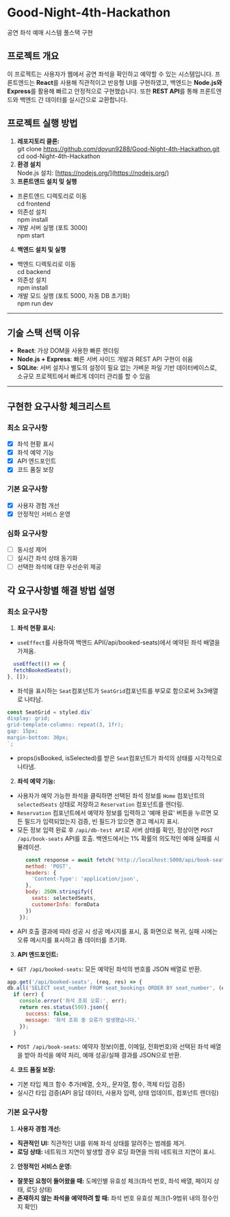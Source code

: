 # Good-Night-4th-Hackathon

공연 좌석 예매 시스템 풀스택 구현

## 프로젝트 개요

이 프로젝트는 사용자가 웹에서 공연 좌석을 확인하고 예약할 수 있는 시스템입니다. 프론트엔드는 **React**를 사용해 직관적이고 반응형 UI를 구현하였고, 백엔드는 **Node.js와 Express**를 활용해 빠르고 안정적으로 구현했습니다. 또한 **REST API**를 통해 프론트엔드와 백엔드 간 데이터를 실시간으로 교환합니다.

## 프로젝트 실행 방법
1. **레포지토리 클론:**  
git clone https://github.com/doyun9288/Good-Night-4th-Hackathon.git  
cd ood-Night-4th-Hackathon
2. **환경 설치**  
Node.js 설치: [https://nodejs.org/](https://nodejs.org/)
3. **프론트엔드 설치 밎 실행**
- 프론트엔드 디렉토리로 이동  
cd frontend
- 의존성 설치  
npm install
- 개발 서버 실행 (포트 3000)  
npm start
4. **백엔드 설치 및 실행**
- 백엔드 디렉토리로 이동  
cd backend
- 의존성 설치  
npm install
- 개발 모드 실행 (포트 5000, 자동 DB 초기화)  
npm run dev

---

## 기술 스택 선택 이유
- **React**: 가상 DOM을 사용한 빠른 렌더링
- **Node.js + Express**: 빠른 서버 사이드 개발과 REST API 구현이 쉬움
- **SQLite**: 서버 설치나 별도의 설정이 필요 없는 가벼운 파일 기반 데이터베이스로, 소규모 프로젝트에서 빠르게 데이터 관리를 할 수 있음

---

## 구현한 요구사항 체크리스트
### 최소 요구사항
- [x] 좌석 현황 표시
- [x] 좌석 예약 기능
- [x] API 엔드포인트
- [x] 코드 품질 보장
### 기본 요구사항
- [x] 사용자 경험 개선
- [x] 안정적인 서비스 운영
### 심화 요구사항
- [ ] 동시성 제어
- [ ] 실시간 좌석 상태 동기화
- [ ] 선택한 좌석에 대한 우선순위 제공

## 각 요구사항별 해결 방법 설명
### 최소 요구사항
1. **좌석 현황 표시:**
  - `useEffect`를 사용하여 백엔드 API(/api/booked-seats)에서 예약된 좌석 배열을 가져옴.
  ``` javascript
    useEffect(() => {
    fetchBookedSeats();
  }, []);
  ```
  - 좌석을 표시하는 `Seat`컴포넌트가 `SeatGrid`컴포넌트를 부모로 함으로써 3x3배열로 나타남.
  ``` javascript
  const SeatGrid = styled.div`
  display: grid;
  grid-template-columns: repeat(3, 1fr);
  gap: 15px;
  margin-bottom: 30px;
  `;
  ```
  - props(isBooked, isSelected)를 받은 `Seat`컴포넌트가 좌석의 상태를 시각적으로 나타냄.
2. **좌석 예약 기능:**
  - 사용자가 예약 가능한 좌석을 클릭하면 선택된 좌석 정보를 `Home` 컴포넌트의 `selectedSeats` 상태로 저장하고 `Reservation` 컴포넌트를 렌더링.
  - `Reservation` 컴포넌트에서 예약자 정보를 입력하고 '예매 완료' 버튼을 누르면 모든 필드가 입력되었는지 검증, 빈 필드가 있으면 경고 메시지 표시.
  - 모든 정보 입력 완료 후 `/api/db-test API`로 서버 상태를 확인, 정상이면 `POST /api/book-seats` API를 호출. 백엔드에서는 1% 확률의 의도적인 예매 실패를 시뮬레이션.
  ``` javascript
        const response = await fetch('http://localhost:5000/api/book-seats', {
        method: 'POST',
        headers: {
          'Content-Type': 'application/json',
        },
        body: JSON.stringify({
          seats: selectedSeats,
          customerInfo: formData
        })
      });
  ```
  - API 호출 결과에 따라 성공 시 성공 메시지를 표시, 홈 화면으로 복귀, 실패 시에는 오류 메시지를 표시하고 폼 데이터를 초기화.
3. **API 엔드포인트:**
  - `GET /api/booked-seats`: 모든 예약된 좌석의 번호를 JSON 배열로 반환.
  ``` javascript
  app.get('/api/booked-seats', (req, res) => {
  db.all('SELECT seat_number FROM seat_bookings ORDER BY seat_number', (err, rows) => {
    if (err) {
      console.error('좌석 조회 오류:', err);
      return res.status(500).json({
        success: false,
        message: '좌석 조회 중 오류가 발생했습니다.'
      });
    }
  ```
  - `POST /api/book-seats`: 예약자 정보(이름, 이메일, 전화번호)와 선택된 좌석 배열을 받아 좌석을 예약 처리, 예매 성공/실패 결과를 JSON으로 반환.
4. **코드 품질 보장:**
  - 기본 타입 체크 함수 추가(배열, 숫자,, 문자열, 함수, 객체 타입 검증)
  - 실시간 타입 검증(API 응답 데이터, 사용자 입력, 상태 업데이트, 컴포넌트 렌더링)

### 기본 요구사항
1. **사용자 경험 개선:**
- **직관적인 UI:** 직관적인 UI를 위해 좌석 상태를 알려주는 범례를 제거.
- **로딩 상태:** 네트워크 지연이 발생할 경우 로딩 화면을 띄워 네트워크 지연이 표시.
2. **안정적인 서비스 운영:**
- **잘못된 요청이 들어왔을 때:** 도메인별 유효성 체크(좌석 번호, 좌석 배열, 페이지 상태, 로딩 상태)
- **존재하지 않는 좌석을 예약하려 할 때:** 좌석 번호 유효성 체크(1-9범위 내의 정수인지 확인)

